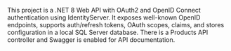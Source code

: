 <!-- Use this file to provide workspace-specific custom instructions to Copilot. For more details, visit https://code.visualstudio.com/docs/copilot/copilot-customization#_use-a-githubcopilotinstructionsmd-file -->

This project is a .NET 8 Web API with OAuth2 and OpenID Connect authentication using IdentityServer. It exposes well-known OpenID endpoints, supports auth/refresh tokens, OAuth scopes, claims, and stores configuration in a local SQL Server database. There is a Products API controller and Swagger is enabled for API documentation.
